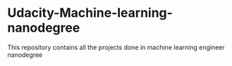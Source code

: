 # Udacity-Machine-learning-nanodegree
This repository contains all the projects done in machine learning engineer nanodegree
